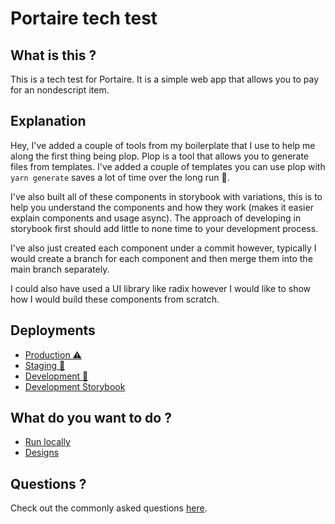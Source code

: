 # Portaire tech test 


## What is this ?
This is a tech test for Portaire. It is a simple web app that allows you to pay for 
an nondescript item. 

## Explanation 

Hey, I've added a couple of tools from my boilerplate that I use to help me along the first thing being plop. Plop is a tool that allows you to generate files from templates. I've added a couple of templates you can use plop with `yarn generate` saves a lot of time over the long run 👀.  

I've also built all of these components in storybook with variations, this is to help you understand the components and how they work (makes it easier explain components and usage async). The approach of developing in storybook first should add little to none time to your development process.

I've also just created each component under a commit however, typically I would create a branch for each component and then merge them into the main branch separately.

I could also have used a UI library like radix however I would like to show how I would build these components from scratch.


## Deployments
- [Production ⚠️]()
- [Staging 🔧]()
- [Development 👷]()
- [Development Storybook]()


## What do you want to do ? 
- [Run locally](./docs/running.md)
- [Designs](https://www.figma.com/file/BXCF9jeqEzRjuFluIHeHpt/Portaire-Tech-Test?node-id=0%3A1&t=edpaN3adi6qLcWaz-0)


## Questions ? 

Check out the commonly asked questions [here](./docs/questions.md). 